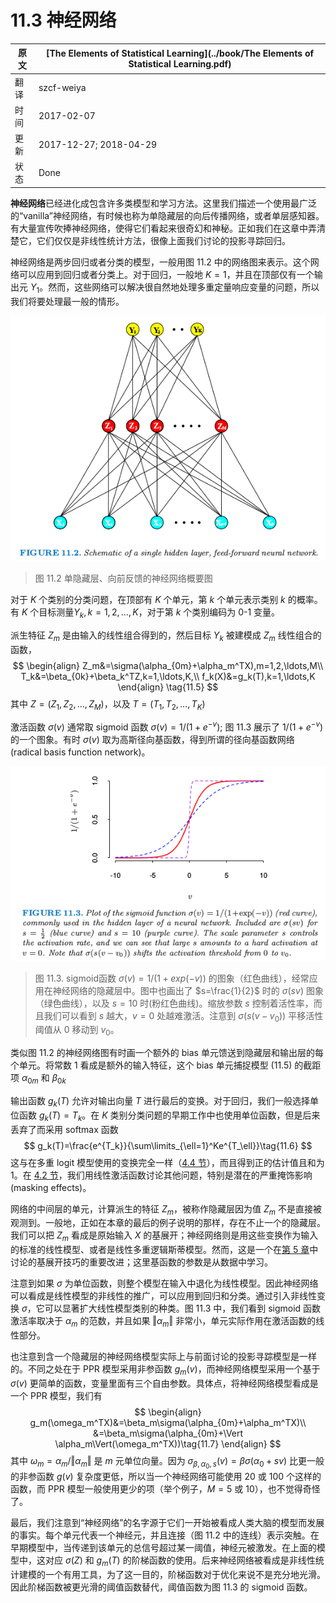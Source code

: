 # 11.3 神经网络

| 原文   | [The Elements of Statistical Learning](../book/The Elements of Statistical Learning.pdf) |
| ---- | ---------------------------------------- |
| 翻译   | szcf-weiya                               |
| 时间   | 2017-02-07                               |
|更新|2017-12-27; 2018-04-29|
|状态|Done|

**神经网络**已经进化成包含许多类模型和学习方法。这里我们描述一个使用最广泛的“vanilla”神经网络，有时候也称为单隐藏层的向后传播网络，或者单层感知器。有大量宣传吹捧神经网络，使得它们看起来很奇幻和神秘。正如我们在这章中弄清楚它，它们仅仅是非线性统计方法，很像上面我们讨论的投影寻踪回归。

神经网络是两步回归或者分类的模型，一般用图 11.2 中的网络图来表示。这个网络可以应用到回归或者分类上。对于回归，一般地 $K=1$，并且在顶部仅有一个输出元 $Y_1$。然而，这些网络可以解决很自然地处理多重定量响应变量的问题，所以我们将要处理最一般的情形。

![](../img/11/fig11.2.png)

> 图 11.2 单隐藏层、向前反馈的神经网络概要图

对于 $K$ 个类别的分类问题，在顶部有 $K$ 个单元，第 $k$ 个单元表示类别 $k$ 的概率。有 $K$ 个目标测量$Y_k,k=1,2,\ldots,K$，对于第 $k$ 个类别编码为 0-1 变量。

派生特征 $Z_m$ 是由输入的线性组合得到的，然后目标 $Y_k$ 被建模成 $Z_m$ 线性组合的函数，
$$
\begin{align}
Z_m&=\sigma(\alpha_{0m}+\alpha_m^TX),m=1,2,\ldots,M\\
T_k&=\beta_{0k}+\beta_k^TZ,k=1,\ldots,K,\\
f_k(X)&=g_k(T),k=1,\ldots,K
\end{align}
\tag{11.5}
$$
其中 $Z=(Z_1,Z_2,\ldots,Z_M)$，以及 $T=(T_1,T_2,\ldots,T_K)$

激活函数 $\sigma(v)$ 通常取 sigmoid 函数 $\sigma(v)=1/(1+e^{-v})$; 图 11.3 展示了 $1/(1+e^{-v})$ 的一个图象。有时 $\sigma(v)$ 取为高斯径向基函数，得到所谓的径向基函数网络 (radical basis function network)。

![](../img/11/fig11.3.png)

> 图 11.3. sigmoid函数 $\sigma(v)=1/(1+exp(-v))$ 的图象（红色曲线），经常应用在神经网络的隐藏层中。图中也画出了 $s=\frac{1}{2}$ 时的 $\sigma(sv)$ 图象（绿色曲线），以及 $s=10$ 时(粉红色曲线)。缩放参数 $s$ 控制着活性率，而且我们可以看到 $s$ 越大，$v=0$ 处越难激活。注意到 $\sigma(s(v-v_0))$ 平移活性阈值从 0 移动到 $v_0$。

类似图 11.2 的神经网络图有时画一个额外的 bias 单元馈送到隐藏层和输出层的每个单元。将常数 1 看成是额外的输入特征，这个 bias 单元捕捉模型 (11.5) 的截距项 $\alpha_{0m}$ 和 $\beta_{0k}$

输出函数 $g_k(T)$ 允许对输出向量 $T$ 进行最后的变换。对于回归，我们一般选择单位函数 $g_k(T)=T_k$。在 $K$ 类别分类问题的早期工作中也使用单位函数，但是后来丢弃了而采用 softmax 函数
$$
g_k(T)=\frac{e^{T_k}}{\sum\limits_{\ell=1}^Ke^{T_\ell}}\tag{11.6}
$$
这与在多重 logit 模型使用的变换完全一样（[4.4 节](../04-Linear-Methods-for-Classification/4.4-Logistic-Regression/index.html)），而且得到正的估计值且和为 1。在 [4.2 节](../04-Linear-Methods-for-Classification/4.2-Linear-Regression-of-an-Indicator-Matrix/index.html)，我们用线性激活函数讨论其他问题，特别是潜在的严重掩饰影响 (masking effects)。

网络的中间层的单元，计算派生的特征 $Z_m$，被称作隐藏层因为值 $Z_m$ 不是直接被观测到。一般地，正如在本章的最后的例子说明的那样，存在不止一个的隐藏层。我们可以把 $Z_m$ 看成是原始输入 $X$ 的基展开；神经网络则是用这些变换作为输入的标准的线性模型、或者是线性多重逻辑斯蒂模型。然而，这是一个在[第 5 章](../05-Basis-Expansions-and-Regularization/5.1-Introduction/index.html)中讨论的基展开技巧的重要改进；这里基函数的参数是从数据中学习。

注意到如果 $\sigma$ 为单位函数，则整个模型在输入中退化为线性模型。因此神经网络可以看成是线性模型的非线性的推广，可以应用到回归和分类。通过引入非线性变换 $\sigma$，它可以显著扩大线性模型类别的种类。图 11.3 中，我们看到 sigmoid 函数激活率取决于 $\alpha_m$ 的范数，并且如果 $\Vert \alpha_m\Vert$ 非常小，单元实际作用在激活函数的线性部分。

也注意到含一个隐藏层的神经网络模型实际上与前面讨论的投影寻踪模型是一样的。不同之处在于 PPR 模型采用非参函数 $g_m(v)$，而神经网络模型采用一个基于 $\sigma(v)$ 更简单的函数，变量里面有三个自由参数。具体点，将神经网络模型看成是一个 PPR 模型，我们有
$$
\begin{align}
g_m(\omega_m^TX)&=\beta_m\sigma(\alpha_{0m}+\alpha_m^TX)\\
&=\beta_m\sigma(\alpha_{0m}+\Vert \alpha_m\Vert(\omega_m^TX))\tag{11.7}
\end{align}
$$
其中 $\omega_m=\alpha_m/\Vert \alpha_m\Vert$ 是 $m$ 元单位向量。因为 $\sigma_{\beta,\alpha_0,s}(v)=\beta\sigma(\alpha_0+sv)$ 比更一般的非参函数 $g(v)$ 复杂度更低，所以当一个神经网络可能使用 20 或 100 个这样的函数，而 PPR 模型一般使用更少的项（举个例子，$M=5$ 或 $10$），也不觉得奇怪了。

最后，我们注意到“神经网络”的名字源于它们一开始被看成人类大脑的模型而发展的事实。每个单元代表一个神经元，并且连接（图 11.2 中的连线）表示突触。在早期模型中，当传递到该单元的总信号超过某一阈值，神经元被激发。在上面的模型中，这对应 $\sigma(Z)$ 和 $g_m(T)$ 的阶梯函数的使用。后来神经网络被看成是非线性统计建模的一个有用工具，为了这一目的，阶梯函数对于优化来说不是充分地光滑。因此阶梯函数被更光滑的阈值函数替代，阈值函数为图 11.3 的 sigmoid 函数。
